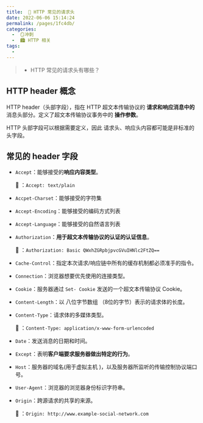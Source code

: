 ```yaml
---
title:  🍏 HTTP 常见的请求头
date: 2022-06-06 15:14:24
permalink: /pages/1fc4db/
categories:
  -  🪞冲刺
  -  🏙 HTTP 相关
tags:
  - 
---
```

> + HTTP 常见的请求头有哪些？

## HTTP header 概念

HTTP header（头部字段），指在 HTTP 超文本传输协议的 **请求和响应消息中的** 消息头部分。定义了超文本传输协议事务中的 **操作参数**。

HTTP 头部字段可以根据需要定义，因此 请求头、响应头内容都可能是非标准的头字段。



## 常见的 header 字段



+ `Accept`：能够接受的**响应内容类型**。

  🌰 ：`Accept: text/plain`

+ `Accpet-Charset`：能够接受的字符集

+ `Accept-Encoding`：能够接受的编码方式列表

+ `Accept-Language`：能够接受的自然语言列表



+ `Authorization`：**用于超文本传输协议的认证的认证信息**。

  🌰 ：`Authorization: Basic QWxhZGRpbjpvcGVuIHNlc2FtZQ==`



+ `Cache-Control`：指定本次请求/响应链中所有的缓存机制都必须准手的指令。
+ `Connection`：浏览器想要优先使用的连接类型。
+ `Cookie`：服务器通过 `Set- Cookie` 发送的一个超文本传输协议 Cookie。



+ `Content-Length`：以 八位字节数组 （8位的字节）表示的请求体的长度。

+ `Content-Type`：请求体的多媒体类型。

  🌰 ：`Content-Type: application/x-www-form-urlencoded`



+ `Date`：发送消息的日期和时间。



+ `Except`：表明**客户端要求服务器做出特定的行为**。

+ `Host`：服务器的域名(用于虚拟主机 )，以及服务器所监听的传输控制协议端口号。

+ `User-Agent`：浏览器的浏览器身份标识字符串。

+ `Origin`：跨源请求的共享的来源。

  🌰 ：`Origin: http://www.example-social-network.com`
